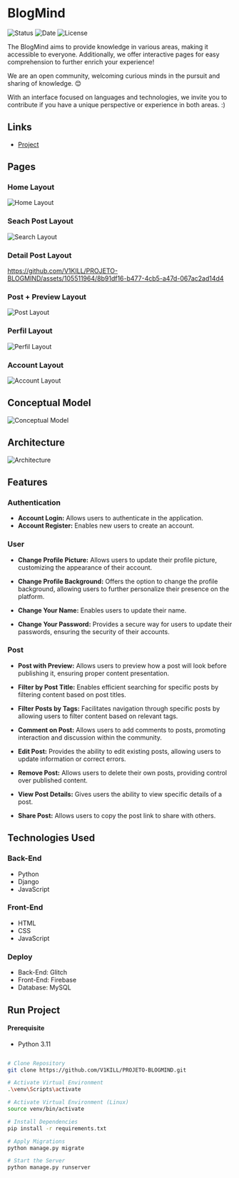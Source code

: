# BlogMind

![Status](https://img.shields.io/badge/STATUS-DEVELOPING-44CC11)
![Date](https://img.shields.io/badge/RELEASEDATE-DECEMBER-44CC11)
![License](https://img.shields.io/badge/LICENSE-MTI-44CC11)

The BlogMind aims to provide knowledge in various areas, making it accessible to everyone. Additionally, we offer interactive pages for easy comprehension to further enrich your experience!

We are an open community, welcoming curious minds in the pursuit and sharing of knowledge. 😊

With an interface focused on languages and technologies, we invite you to contribute if you have a unique perspective or experience in both areas. :)

## Links

- [Project](https://blogmind.pythonanywhere.com)

## Pages

### Home Layout

![Home Layout](./assetsreadme/homeuser.png)

### Seach Post Layout

![Search Layout](./assetsreadme/searchuser.png)

### Detail Post Layout

https://github.com/V1KILL/PROJETO-BLOGMIND/assets/105511964/8b91df16-b477-4cb5-a47d-067ac2ad14d4

### Post + Preview Layout

![Post Layout](./assetsreadme/postuser.png)

### Perfil Layout

![Perfil Layout](./assetsreadme/perfiluserr.png)

### Account Layout

![Account Layout](./assetsreadme/accountuser.png)

## Conceptual Model

![Conceptual Model](/assetsreadme/blogmind.drawio%20(1).png)

## Architecture

![Architecture](./assetsreadme/diagrama.drawio.png)

## Features

### Authentication

- **Account Login:** Allows users to authenticate in the application.
- **Account Register:** Enables new users to create an account.

### User

- **Change Profile Picture:** Allows users to update their profile picture, customizing the appearance of their account.

- **Change Profile Background:** Offers the option to change the profile background, allowing users to further personalize their presence on the platform.

- **Change Your Name:** Enables users to update their name.

- **Change Your Password:** Provides a secure way for users to update their passwords, ensuring the security of their accounts.


### Post

- **Post with Preview:** Allows users to preview how a post will look before publishing it, ensuring proper content presentation.

- **Filter by Post Title:** Enables efficient searching for specific posts by filtering content based on post titles.

- **Filter Posts by Tags:** Facilitates navigation through specific posts by allowing users to filter content based on relevant tags.

- **Comment on Post:** Allows users to add comments to posts, promoting interaction and discussion within the community.

- **Edit Post:** Provides the ability to edit existing posts, allowing users to update information or correct errors.

- **Remove Post:** Allows users to delete their own posts, providing control over published content.

- **View Post Details:** Gives users the ability to view specific details of a post.

- **Share Post:** Allows users to copy the post link to share with others.

## Technologies Used

### Back-End
- Python
- Django
- JavaScript

### Front-End
- HTML
- CSS
- JavaScript

### Deploy
- Back-End: Glitch
- Front-End: Firebase
- Database: MySQL

## Run Project

#### Prerequisite
- Python 3.11

```bash

# Clone Repository
git clone https://github.com/V1KILL/PROJETO-BLOGMIND.git

# Activate Virtual Environment
.\venv\Scripts\activate

# Activate Virtual Environment (Linux)
source venv/bin/activate

# Install Dependencies
pip install -r requirements.txt

# Apply Migrations
python manage.py migrate

# Start the Server
python manage.py runserver

```
